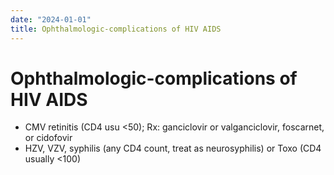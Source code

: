 ```yaml
---
date: "2024-01-01"
title: Ophthalmologic-complications of HIV AIDS
---
```


# Ophthalmologic-complications of HIV AIDS


* CMV retinitis (CD4 usu <50); Rx: ganciclovir or valganciclovir, foscarnet, or cidofovir
* HZV, VZV, syphilis (any CD4 count, treat as neurosyphilis) or Toxo (CD4 usually <100)
